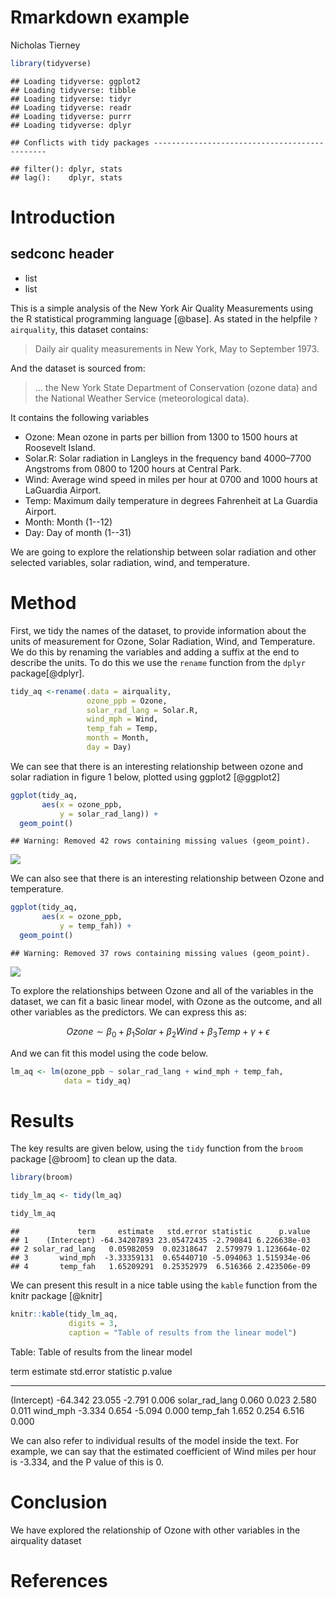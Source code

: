 # Rmarkdown example
Nicholas Tierney  




```r
library(tidyverse)
```

```
## Loading tidyverse: ggplot2
## Loading tidyverse: tibble
## Loading tidyverse: tidyr
## Loading tidyverse: readr
## Loading tidyverse: purrr
## Loading tidyverse: dplyr
```

```
## Conflicts with tidy packages ----------------------------------------------
```

```
## filter(): dplyr, stats
## lag():    dplyr, stats
```


# Introduction
## sedconc header

- list
- list

This is a simple analysis of the New York Air Quality Measurements using the R statistical programming language [@base]. As stated in the helpfile `?airquality`, this dataset contains:


> Daily air quality measurements in New York, May to September 1973.

And the dataset is sourced from:

> ... the New York State Department of Conservation (ozone data) and the National Weather Service (meteorological data).

It contains the following variables

- Ozone: Mean ozone in parts per billion from 1300 to 1500 hours at Roosevelt Island.
- Solar.R: Solar radiation in Langleys in the frequency band 4000–7700 Angstroms from 0800 to 1200 hours at Central Park.
- Wind: Average wind speed in miles per hour at 0700 and 1000 hours at LaGuardia Airport.
- Temp: Maximum daily temperature in degrees Fahrenheit at La Guardia Airport.
- Month: Month (1--12)
- Day: Day of month (1--31)

We are going to explore the relationship between solar radiation and other selected variables, solar radiation, wind, and temperature.

# Method

First, we tidy the names of the dataset, to provide information about the units of measurement for Ozone, Solar Radiation, Wind, and Temperature. We do this by renaming the variables and adding a suffix at the end to describe the units. To do this we use the `rename` function from the `dplyr` package[@dplyr].


```r
tidy_aq <-rename(.data = airquality,
                 ozone_ppb = Ozone,
                 solar_rad_lang = Solar.R,
                 wind_mph = Wind,
                 temp_fah = Temp,
                 month = Month,
                 day = Day)
```

We can see that there is an interesting relationship between ozone and solar radiation in figure 1 below, plotted using ggplot2 [@ggplot2]


```r
ggplot(tidy_aq,
       aes(x = ozone_ppb,
           y = solar_rad_lang)) + 
  geom_point()
```

```
## Warning: Removed 42 rows containing missing values (geom_point).
```

![](10-polished-example_files/figure-html/figure-1-1.png)<!-- -->

We can also see that there is an interesting relationship between Ozone and temperature.


```r
ggplot(tidy_aq,
       aes(x = ozone_ppb,
           y = temp_fah)) + 
  geom_point()
```

```
## Warning: Removed 37 rows containing missing values (geom_point).
```

![](10-polished-example_files/figure-html/figure-2-1.png)<!-- -->

To explore the relationships between Ozone and all of the variables in the dataset, we can fit a basic linear model, with Ozone as the outcome, and all other variables as the predictors. We can express this as:

$$
Ozone \sim \beta_0 + \beta_1Solar + \beta_2 Wind + \beta_3Temp + \gamma +  \epsilon
$$


And we can fit this model using the code below.


```r
lm_aq <- lm(ozone_ppb ~ solar_rad_lang + wind_mph + temp_fah,
            data = tidy_aq)
```

# Results

The key results are given below, using the `tidy` function from the `broom` package [@broom] to clean up the data.


```r
library(broom)

tidy_lm_aq <- tidy(lm_aq)

tidy_lm_aq
```

```
##             term     estimate   std.error statistic      p.value
## 1    (Intercept) -64.34207893 23.05472435 -2.790841 6.226638e-03
## 2 solar_rad_lang   0.05982059  0.02318647  2.579979 1.123664e-02
## 3       wind_mph  -3.33359131  0.65440710 -5.094063 1.515934e-06
## 4       temp_fah   1.65209291  0.25352979  6.516366 2.423506e-09
```

We can present this result in a nice table using the `kable` function from the knitr package [@knitr]


```r
knitr::kable(tidy_lm_aq,
             digits = 3,
             caption = "Table of results from the linear model")
```



Table: Table of results from the linear model

term              estimate   std.error   statistic   p.value
---------------  ---------  ----------  ----------  --------
(Intercept)        -64.342      23.055      -2.791     0.006
solar_rad_lang       0.060       0.023       2.580     0.011
wind_mph            -3.334       0.654      -5.094     0.000
temp_fah             1.652       0.254       6.516     0.000

We can also refer to individual results of the model inside the text. For example, we can say that the estimated coefficient of Wind miles per hour is -3.334,  and the P value of this is 0.

# Conclusion

We have explored the relationship of Ozone with other variables in the airquality dataset

# References



